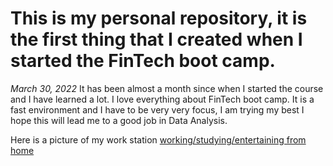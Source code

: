 # This is my personal repository, it is the first thing that I created when I started the FinTech boot camp. 

*March 30, 2022* It has been almost a month since when I started the course and I have learned a lot. I love everything about FinTech boot camp.
It is a fast environment and I have to be very very focus, I am trying my best I hope this will lead me to a good job in Data Analysis. 

Here is a picture of my work station [working/studying/entertaining from home](Resources/home.JPG)